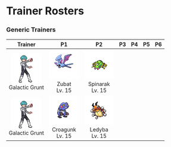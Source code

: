 # Trainer Rosters

### Generic Trainers

| Trainer | P1 | P2 | P3 | P4 | P5 | P6 |
|:-------:|:--:|:--:|:--:|:--:|:--:|:--:|
| ![Galactic Grunt](../../assets/trainers/galactic_grunt.png)<br>Galactic Grunt | ![Zubat](../../assets/sprites/zubat/front.gif)<br>Zubat<br>Lv. 15 | ![Spinarak](../../assets/sprites/spinarak/front.gif)<br>Spinarak<br>Lv. 15 |
| ![Galactic Grunt](../../assets/trainers/galactic_grunt.png)<br>Galactic Grunt | ![Croagunk](../../assets/sprites/croagunk/front.gif)<br>Croagunk<br>Lv. 15 | ![Ledyba](../../assets/sprites/ledyba/front.gif)<br>Ledyba<br>Lv. 15 |


